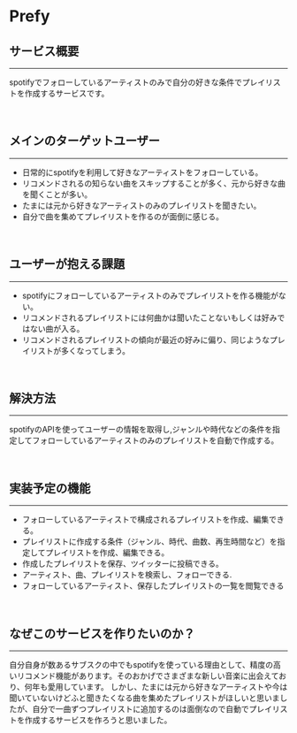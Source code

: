 # Prefy

## サービス概要
***
 spotifyでフォローしているアーティストのみで自分の好きな条件でプレイリストを作成するサービスです。

<br>

## メインのターゲットユーザー
***
- 日常的にspotifyを利用して好きなアーティストをフォローしている。
- リコメンドされるの知らない曲をスキップすることが多く、元から好きな曲を聞くことが多い。
- たまには元から好きなアーティストのみのプレイリストを聞きたい。
- 自分で曲を集めてプレイリストを作るのが面倒に感じる。

<br>

## ユーザーが抱える課題
***
- spotifyにフォローしているアーティストのみでプレイリストを作る機能がない。
- リコメンドされるプレイリストには何曲かは聞いたことないもしくは好みではない曲が入る。
- リコメンドされるプレイリストの傾向が最近の好みに偏り、同じようなプレイリストが多くなってしまう。

<br>

## 解決方法
***
spotifyのAPIを使ってユーザーの情報を取得し,ジャンルや時代などの条件を指定してフォローしているアーティストのみのプレイリストを自動で作成する。

<br>

## 実装予定の機能
***
- フォローしているアーティストで構成されるプレイリストを作成、編集できる。
- プレイリストに作成する条件（ジャンル、時代、曲数、再生時間など）を指定してプレイリストを作成、編集できる。
- 作成したプレイリストを保存、ツイッターに投稿できる。
- アーティスト、曲、プレイリストを検索し、フォローできる.
- フォローしているアーティスト、保存したプレイリストの一覧を閲覧できる

<br>

## なぜこのサービスを作りたいのか？
***
自分自身が数あるサブスクの中でもspotifyを使っている理由として、精度の高いリコメンド機能があります。そのおかげでさまざまな新しい音楽に出会えており、何年も愛用しています。
しかし、たまには元から好きなアーティストや今は聞いていないけどふと聞きたくなる曲を集めたプレイリストがほしいと思いましたが、自分で一曲ずつプレイリストに追加するのは面倒なので自動でプレイリストを作成するサービスを作ろうと思いました。